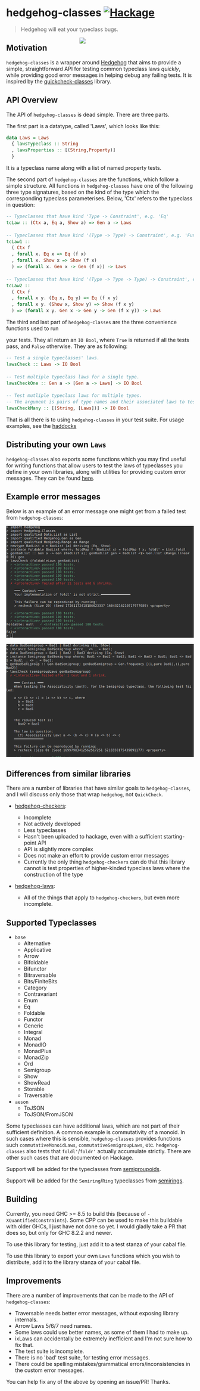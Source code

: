 hedgehog-classes [![Hackage][hackage-shield]][hackage]
================

> Hedgehog will eat your typeclass bugs.

<img src="https://github.com/hedgehogqa/haskell-hedgehog/raw/master/img/hedgehog-logo.png" width="307" align="right"/>

## Motivation

`hedgehog-classes` is a wrapper around [Hedgehog](http://hedgehog.qa/) that aims to provide a simple, straightforward API for testing common typeclass laws <i>quickly</i>, while providing good error messages in helping debug any failing tests. It is inspired by the [quickcheck-classes](http://hackage.haskell.org/package/quickcheck-classes) library.

## API Overview

The API of `hedgehog-classes` is dead simple. There are three parts.

The first part is a datatype, called 'Laws', which looks like this:

```haskell
data Laws = Laws
  { lawsTypeclass :: String
  , lawsProperties :: [(String,Property)]
  }
```

It is a typeclass name along with a list of named property tests.

The second part of `hedgehog-classes` are the functions, which follow a simple structure. All functions in `hedgehog-classes` have one of the following three type signatures, based on the kind of the type which the corresponding typeclass parameterises. Below, 'Ctx' refers to the typeclass in question:

```haskell
-- Typeclasses that have kind 'Type -> Constraint', e.g. 'Eq'
tcLaw :: (Ctx a, Eq a, Show a) => Gen a -> Laws

-- Typeclasses that have kind '(Type -> Type) -> Constraint', e.g. 'Functor'
tcLaw1 ::
  ( Ctx f
  , forall x. Eq x => Eq (f x)
  , forall x. Show x => Show (f x)
  ) => (forall x. Gen x -> Gen (f x)) -> Laws

-- Typeclasses that have kind '(Type -> Type -> Type) -> Constraint', e.g. 'Bifunctor'
tcLaw2 ::
  ( Ctx f
  , forall x y. (Eq x, Eq y) => Eq (f x y)
  , forall x y. (Show x, Show y) => Show (f x y)
  ) => (forall x y. Gen x -> Gen y -> Gen (f x y)) -> Laws
```

The third and last part of `hedgehog-classes` are the three convenience functions used to run

your tests. They all return an `IO Bool`, where `True` is returned if all the tests pass, and `False` otherwise. They are as following:

```haskell
-- Test a single typeclasses' laws.
lawsCheck :: Laws -> IO Bool

-- Test multiple typeclass laws for a single type.
lawsCheckOne :: Gen a -> [Gen a -> Laws] -> IO Bool

-- Test mutliple typeclass laws for multiple types.
-- The argument is pairs of type names and their associated laws to test.
lawsCheckMany :: [(String, [Laws])] -> IO Bool
```

That is all there is to using `hedgehog-classes` in your test suite. For usage examples, see the [haddocks](http://hackage.haskell.org/package/hedgehog-classes)

## Distributing your own `Laws`

`hedgehog-classes` also exports some functions which you may find useful for writing functions that allow users to test the laws of typeclasses you define in your own libraries, along with utilities for providing custom error messages. They can be found [here](http://hackage.haskell.org/package/hedgehog-classes-0.1.0.0/docs/Hedgehog.-Classes.html#g:6).

## Example error messages
Below is an example of an error message one might get from a failed test from `hedgehog-classes`:

![alt text](imgs/badlist.png "Here we can see a definition of foldl' that does not accumulate strictly")

![alt text](imgs/badsemigroup.png "Here we can see a semigroup instance which is not associative")

## Differences from similar libraries
There are a number of libraries that have similar goals to `hedgehog-classes`, and I will discuss only those that wrap `hedgehog`, not `QuickCheck`.

  - [hedgehog-checkers](https://github.com/bitemyapp/hedgehog-checkers):
      - Incomplete
      - Not actively developed
      - Less typeclasses
      - Hasn't been uploaded to hackage, even with a sufficient starting-point API
      - API is slightly more complex
      - Does not make an effort to provide custom error messages
      - Currently the only thing `hedgehog-checkers` can do that this library cannot
        is test properties of higher-kinded typeclass laws where the construction of
        the type 
      
  - [hedgehog-laws](https://github.com/qfpl/hedgehog-laws):
      - All of the things that apply to `hedgehog-checkers`, but even more incomplete.

## Supported Typeclasses

  - `base`
       - Alternative
       - Applicative
       - Arrow
       - Bifoldable
       - Bifunctor
       - Bitraversable
       - Bits/FiniteBits
       - Category
       - Contravariant
       - Enum
       - Eq
       - Foldable
       - Functor
       - Generic
       - Integral
       - Monad
       - MonadIO
       - MonadPlus
       - MonadZip
       - Ord
       - Semigroup
       - Show
       - ShowRead
       - Storable
       - Traversable
  - `aeson`
       - ToJSON
       - ToJSON/FromJSON

Some typeclasses can have additional laws, which are not part of their sufficient definition. A common example is commutativity of a monoid. In such cases where this is sensible, `hedgehog-classes` provides functions such `commutativeMonoidLaws`, `commutativeSemigroupLaws`, etc. `hedgehog-classes` also tests that `foldl'`/`foldr'` actually accumulate strictly. There are other such cases that are documented on Hackage.

Support will be added for the typeclasses from [semigroupoids](http://hackage.haskell.org/package/semigroupoids).

Support will be added for the `Semiring`/`Ring` typeclasses from [semirings](http://hackage.haskell.org/package/semirings).

## Building

Currently, you need GHC >= 8.5 to build this (because of `-XQuantifiedConstraints`). Some CPP can be used to make this buildable with older GHCs, I just have not done so yet. I would gladly take a PR that does so, but only for GHC 8.2.2 and newer.

To use this library for testing, just add it to a test stanza of your cabal file.

To use this library to export your own `Laws` functions which you wish to distribute, add it to the library stanza of your cabal file.

  [hackage]: http://hackage.haskell.org/package/hedgehog-classes
  [hackage-shield]: https://img.shields.io/badge/hackage-v0.6.1-blue.svg

## Improvements

There are a number of improvements that can be made to the API of `hedgehog-classes`:

  - Traversable needs better error messages, without exposing library internals.
  - Arrow Laws 5/6/7 need names.
  - Some laws could use better names, as some of them I had to make up.
  - ixLaws can accidentally be extremely inefficient and I'm not sure how to fix that.
  - The test suite is incomplete.
  - There is no 'bad' test suite, for testing error messages.
  - There could be spelling mistakes/grammatical errors/inconsistencies in the custom error messages.

You can help fix any of the above by opening an issue/PR! Thanks.
